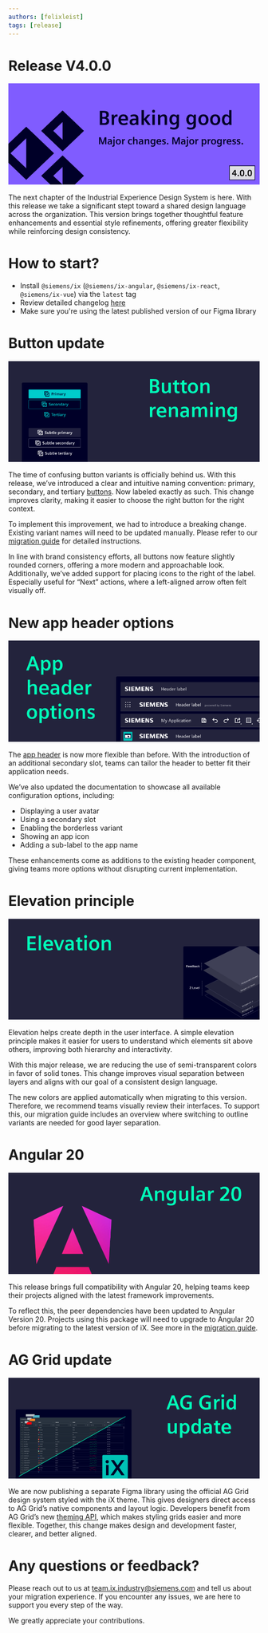 ```yaml
---
authors: [felixleist]
tags: [release]
---
```


# Release V4.0.0

![banner](./2510_blog_4-0.png)

The next chapter of the Industrial Experience Design System is here. With this release we take a significant stept toward a shared design language across the organization. This version brings together thoughtful feature enhancements and essential style refinements, offering greater flexibility while reinforcing design consistency.

<!-- truncate -->

# How to start?

- Install `@siemens/ix` (`@siemens/ix-angular`, `@siemens/ix-react`, `@siemens/ix-vue`) via the `latest` tag
- Review detailed changelog [here](/docs/home/releases/changelog)
- Make sure you're using the latest published version of our Figma library

# Button update

![button](./2510_blog_buttons.png)

The time of confusing button variants is officially behind us. With this release, we’ve introduced a clear and intuitive naming convention: primary, secondary, and tertiary [buttons](/docs/components/button/guide). Now labeled exactly as such. This change improves clarity, making it easier to choose the right button for the right context.

To implement this improvement, we had to introduce a breaking change. Existing variant names will need to be updated manually. Please refer to our [migration guide](/docs/home/migration/4_0_0) for detailed instructions.

In line with brand consistency efforts, all buttons now feature slightly rounded corners, offering a more modern and approachable look. Additionally, we’ve added support for placing icons to the right of the label. Especially useful for “Next” actions, where a left-aligned arrow often felt visually off.

# New app header options

![appheaderoptions](./2510_blog_appheader.png)

The [app header](/docs/components/application-header/guide) is now more flexible than before. With the introduction of an additional secondary slot, teams can tailor the header to better fit their application needs.

We’ve also updated the documentation to showcase all available configuration options, including:

- Displaying a user avatar
- Using a secondary slot
- Enabling the borderless variant
- Showing an app icon
- Adding a sub-label to the app name

These enhancements come as additions to the existing header component, giving teams more options without disrupting current implementation.

# Elevation principle

![elevation](./2510_blog_elevation.png)

Elevation helps create depth in the user interface. A simple elevation principle makes it easier for users to understand which elements sit above others, improving both hierarchy and interactivity.

With this major release, we are reducing the use of semi-transparent colors in favor of solid tones. This change improves visual separation between layers and aligns with our goal of a consistent design language.

The new colors are applied automatically when migrating to this version. Therefore, we recommend teams visually review their interfaces. To support this, our migration guide includes an overview where switching to outline variants are needed for good layer separation.

# Angular 20

![angular20](./2510_blog_angular.png)

This release brings full compatibility with Angular 20, helping teams keep their projects aligned with the latest framework improvements.

To reflect this, the peer dependencies have been updated to Angular Version 20. Projects using this package will need to upgrade to Angular 20 before migrating to the latest version of iX. See more in the [migration guide](/docs/home/migration/4_0_0).

# AG Grid update

![aggrid](./2510_blog_aggrid.png)

We are now publishing a separate Figma library using the official AG Grid design system styled with the iX theme. This gives designers direct access to AG Grid’s native components and layout logic. Developers benefit from AG Grid’s new [theming API](https://blog.ag-grid.com/introducing-our-new-theming-api/), which makes styling grids easier and more flexible. Together, this change makes design and development faster, clearer, and better aligned.

# Any questions or feedback?

Please reach out to us at [team.ix.industry@siemens.com](mailto:team.ix.industry@siemens.com) and tell us about your migration experience.
If you encounter any issues, we are here to support you every step of the way.

We greatly appreciate your contributions.
